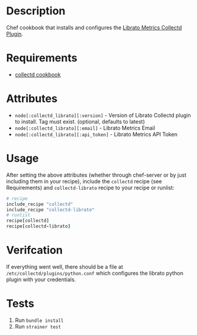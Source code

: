 Description
===========

Chef cookbook that installs and configures the [Librato Metrics
Collectd Plugin](https://github.com/librato/collectd-librato).

Requirements
============

 * [collectd cookbook](https://github.com/miah/chef-collectd)

Attributes
==========

 * `node[:collectd_librato][:version]` - Version of Librato Collectd
   plugin to install. Tag must exist. (optional, defaults to latest)
 * `node[:collectd_librato][:email]` - Librato Metrics Email
 * `node[:collectd_librato][:api_token]` - Librato Metrics API Token

Usage
=====

After setting the above attributes (whether through chef-server or by just including them in your recipe), include the `collectd` recipe (see Requirements) and `collectd-librato` recipe to your recipe or runlist:

```ruby
# recipe
include_recipe "collectd"
include_recipe "collectd-librato"
# runlist
recipe[collectd]
recipe[collectd-librato]
```

Verifcation
===========
If everything went well, there should be a file at `/etc/collectd/plugins/python.conf` which configures the librato python plugin with your credentials.

Tests
=====
1. Run `bundle install`
2. Run `strainer test`
